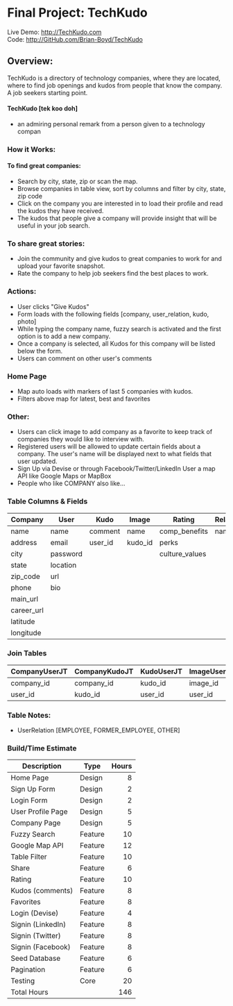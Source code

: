 # Final Project: TechKudo

Live Demo: <http://TechKudo.com>  
Code: <http://GitHub.com/Brian-Boyd/TechKudo>

## Overview:

TechKudo is a directory of technology companies, where they are located, where to find job openings and kudos from people that know the company. A job seekers starting point.

#### TechKudo [tek koo doh]
* an admiring personal remark from a person given to a technology compan

 
### How it Works:

#### To find great companies:
* Search by city, state, zip or scan the map.
* Browse companies in table view, sort by columns and filter by city, state, zip code
* Click on the company you are interested in to load their profile and read the kudos they have received.
* The kudos that people give a company will provide insight that will be useful in your job search.

### To share great stories:
* Join the community and give kudos to great companies to work for and upload your favorite snapshot.
* Rate the company to help job seekers find the best places to work.

### Actions:
* User clicks "Give Kudos"
* Form loads with the following fields [company, user_relation, kudo, photo]
* While typing the company name, fuzzy search is activated and the first option is to add a new company.
* Once a company is selected, all Kudos for this company will be listed below the form.
* Users can comment on other user's comments

### Home Page
* Map auto loads with markers of last 5 companies with kudos.
* Filters above map for latest, best and favorites

### Other:
* Users can click image to add company as a favorite to keep track of companies they would like to interview with.
* Registered users will be allowed to update certain fields about a company. The user's name will be displayed next to what fields that user updated.
* Sign Up via Devise or through Facebook/Twitter/LinkedIn
User a map API like Google Maps or MapBox
* People who like COMPANY also like...


### Table Columns & Fields

 Company    | User     | Kudo    | Image    | Rating         | Relationship
------------|----------|---------|----------|----------------|-------------
 name       | name     | comment | name     | comp_benefits  | name        
 address    | email    | user_id | kudo_id  | perks          |             
 city       | password |         |          | culture_values |             
 state      | location |         |          |                |             
 zip_code   | url      |         |          |                |             
 phone      | bio      |         |          |                |             
 main_url   |          |         |          |                |             
 career_url |          |         |          |                |             
 latitude   |          |         |          |                |             
 longitude  |          |         |          |                |             

### Join Tables

 CompanyUserJT | CompanyKudoJT | KudoUserJT | ImageUserJT | RelationshipUserJT | RatingUserJT
---------------|---------------|------------|-------------|--------------------|-------------
 company_id    | company_id    | kudo_id    | image_id    | relationship_id    | rating_id
 user_id       | kudo_id       | user_id    | user_id     | user_id            | user_id

### Table Notes:
* UserRelation  [EMPLOYEE, FORMER_EMPLOYEE, OTHER]

### Build/Time Estimate

Description       | Type    | Hours
------------------|---------|------:
Home Page         | Design  | 8
Sign Up Form      | Design  | 2
Login Form        | Design  | 2
User Profile Page | Design  | 5
Company Page      | Design  | 5
Fuzzy Search      | Feature | 10
Google Map API    | Feature | 12
Table Filter      | Feature | 10
Share             | Feature | 6
Rating            | Feature | 10
Kudos (comments)  | Feature | 8
Favorites         | Feature | 8
Login (Devise)    | Feature | 4
Signin (LinkedIn) | Feature | 8
Signin (Twitter)  | Feature | 8
Signin (Facebook) | Feature | 8
Seed Database     | Feature | 6
Pagination        | Feature | 6
Testing           | Core    | 20
Total Hours       |         | 146